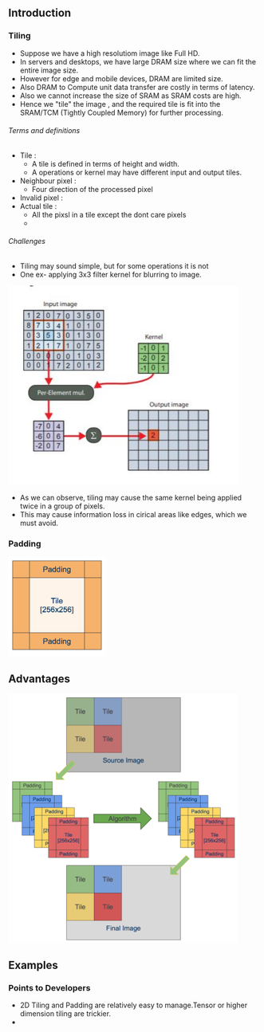 ## Introduction
### Tiling
- Suppose we have a high resolutiom image like Full HD.
- In servers and desktops, we have large DRAM size where we can fit the entire image size.
- However for edge and mobile devices, DRAM are limited size.
- Also DRAM to Compute unit data transfer are costly in terms of latency.
- Also we cannot increase the size of SRAM as SRAM costs are high.
- Hence we "tile" the image , and the required tile is fit into the SRAM/TCM (Tightly Coupled Memory) for further processing.
  
###### Terms and definitions
- Tile : 
   - A tile is defined in terms of height and width.
   - A operations or kernel may have different input and output tiles.
-  Neighbour pixel :
   - Four direction of the processed pixel
-  Invalid pixel :
-  Actual tile :
   - All the pixsl in a tile except the dont care pixels
   -  

###### Challenges
- Tiling may sound simple, but for some operations it is not
- One ex- applying 3x3 filter kernel for blurring to image.
  
<img src="./resources/tilling3.JPG" height="400"> 

- As we can observe, tiling may cause the same kernel being applied twice in a group of pixels.
- This may cause information loss in cirical areas like edges, which we must avoid.

### Padding

<img src="./resources/tiling2.png" height="200"> 




## Advantages

<img src="./resources/tiling1.png" height="500"> 


## Examples


### Points to Developers

- 2D Tiling and Padding are relatively easy to manage.Tensor or higher dimension tiling are trickier.
- 